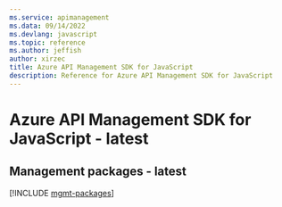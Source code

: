 ```yaml
---
ms.service: apimanagement
ms.data: 09/14/2022
ms.devlang: javascript
ms.topic: reference
ms.author: jeffish
author: xirzec
title: Azure API Management SDK for JavaScript
description: Reference for Azure API Management SDK for JavaScript
---
```

# Azure API Management SDK for JavaScript - latest

## Management packages - latest
[!INCLUDE [mgmt-packages](api-management-mgmt-index.md)]